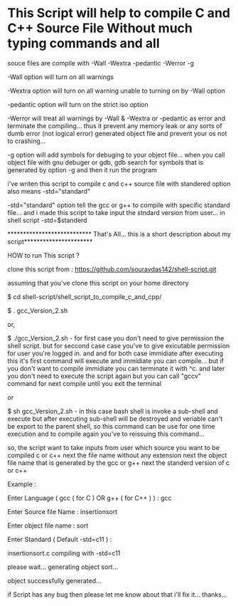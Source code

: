 
# This Script will help to compile C and C++ Source File Without much typing commands and all

souce files are compile with -Wall -Wextra -pedantic -Werror -g 

-Wall option will turn on all warnings 

-Wextra option will turn on all warning unable to turning on by -Wall option

-pedantic option will turn on the strict iso  option

-Werror will treat all warnings by -Wall & -Wextra or -pedantic as error and terminate the compiling... 
thus it prevent any memory leak or any sorts of dumb error (not logical error) generated object file
and prevent your os not to crashing... 

-g option will add symbols for debuging to your object file... when you call object file with
 gnu debuger or gdb, gdb search for symbols that is generated by option -g and then it run the program

 i've writen this script to compile c and c++ source file with standered option also means -std="standard"
 
 -std="standard" option tell the gcc or g++ to compile with specific standard file... and i made this script
 to take input the stndard version from user... in shell script -std=$standerd 


*************************** That's All... this is a short description about my script**********************


HOW to run This script ?


clone this script from : https://github.com/souravdas142/shell-script.git

assuming that you've clone this script on your home directory

$ cd shell-script/shell_script_to_compile_c_and_cpp/

$ . gcc_Version_2.sh


or,


$ ./gcc_Version_2.sh  - for first case you don't need to give permission the shell script. but for seccond case case you've to give exicutable permission for user you're logged in. and and for both case immidiate after executing this it's first command will execute and immidiate you can compile... but if you don't want to compile immidiate you can terminate it with ^c. and later you don't need to execute the script again but you can call "gccv" command for next compile until you exit the terminal


or


$ sh gcc_Version_2.sh  - in this case bash shell is invoke a sub-shell and execute but after executing sub-shell will be destroyed and veriable can't be export to the parent shell, so this command can be use for one time execution and to compile again you've to reissuing this command...


so, the script want to take inputs from user which source you want to be compiled c or c++ next the file name without any extension next the object file name that is generated by the gcc or g++ next the standerd version of c or c++



Example : 


Enter Language ( gcc ( for C ) OR g++ ( for C++ ) ) : gcc

Enter Source file Name : insertionsort

Enter object file name : sort

Enter Standard ( Default -std=c11 ) :

insertionsort.c compiling with -std=c11

please wait... generating object sort...

object successfully generated...


if Script has any bug then please let me know about that i'll fix it... thanks...

